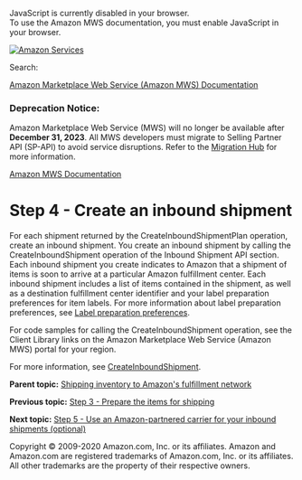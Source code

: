 <div id="MWSDX_noscript">

JavaScript is currently disabled in your browser.  
To use the Amazon MWS documentation, you must enable JavaScript in your
browser.

</div>

<div id="MWSDX_divtop">

[![Amazon
Services](https://images-na.ssl-images-amazon.com/images/G/08/mwsportal/fr_FR/amazonservices.gif "Amazon Services")](http://services.amazon.fr)

<div id="MWSDX_search">

<span id="MWSDX_searchlbl">Search:</span>

</div>

  
<span id="MWSDX_titlebar">[Amazon Marketplace Web Service (Amazon MWS)
Documentation](https://developer.amazonservices.fr/gp/mws/docs.html)</span>
<span id="MWSDX_dep_notice"></span>

### Deprecation Notice:

Amazon Marketplace Web Service (MWS) will no longer be available after
**December 31, 2023**. All MWS developers must migrate to Selling
Partner API (SP-API) to avoid service disruptions. Refer to the
[Migration
Hub](https://developer-docs.amazon.com/sp-api/page/migration-hub) for
more information.

</div>

<div id="MWSDX_divbottom">

<div id="MWSDX_divleft">

<div id="MWSDX_toc">

</div>

</div>

<div id="MWSDX_divright">

<div id="MWSDX_content">

<span id="MWSDX_breadcrumbs">[Amazon MWS
Documentation](https://developer.amazonservices.fr/gp/mws/docs.html)</span>

# Step 4 - Create an inbound shipment

<div class="body conbody">

For each shipment returned by the <span
class="keyword apiname">CreateInboundShipmentPlan</span> operation,
create an inbound shipment. You create an inbound shipment by calling
the <span class="keyword apiname">CreateInboundShipment</span> operation
of the Inbound Shipment API section. Each inbound shipment you create
indicates to Amazon that a shipment of items is soon to arrive at a
particular <span class="ph">Amazon fulfillment center</span>. Each
inbound shipment includes a list of items contained in the shipment, as
well as a destination fulfillment center identifier and your label
preparation preferences for item labels. For more information about
label preparation preferences, see
<a href="FBAGuide_CreateInShipPlan.md" class="xref">Label preparation preferences</a>.

For code samples for calling the <span
class="keyword apiname">CreateInboundShipment</span> operation, see the
Client Library links on the <span class="ph">Amazon Marketplace Web
Service (Amazon MWS)</span> portal for your region.

For more information, see
<a href="../fba_inbound/FBAInbound_CreateInboundShipment.md" class="xref">CreateInboundShipment</a>.

</div>

<div class="related-links">

<div class="familylinks">

<div class="parentlink">

**Parent topic:**
<a href="../fba_guide/FBAGuide_ShipInventoryToAFN.md" class="link">Shipping inventory to Amazon's fulfillment network</a>

</div>

<div class="previouslink">

**Previous topic:**
<a href="../fba_guide/FBAGuide_PrepareItems.md" class="link">Step 3 - Prepare the items for shipping</a>

</div>

<div class="nextlink">

**Next topic:**
<a href="../fba_guide/FBAGuide_UseAmazonCarrierToShip.md" class="link">Step 5 - Use an Amazon-partnered carrier for your inbound shipments (optional)</a>

</div>

</div>

</div>

<div id="MWSDX_footer">

Copyright © 2009-2020 Amazon.com, Inc. or its affiliates. Amazon and
Amazon.com are registered trademarks of Amazon.com, Inc. or its
affiliates. All other trademarks are the property of their respective
owners.

</div>

</div>

</div>

<div style="clear: both;">

</div>

</div>
